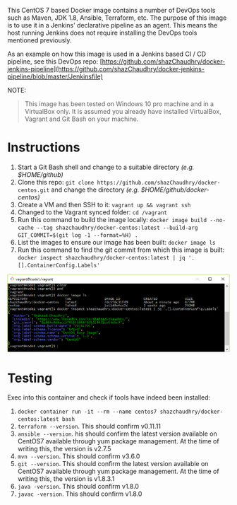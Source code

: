 This CentOS 7 based Docker image contains a number of DevOps tools such as Maven, JDK 1.8, Ansible, Terraform, etc. The purpose of this image is to use it in a Jenkins' declarative pipeline as an agent. This means the host running Jenkins does not require installing the DevOps tools mentioned previously.

As an example on how this image is used in a Jenkins based CI / CD pipeline, see this DevOps repo: [https://github.com/shazChaudhry/docker-jenkins-pipeline](https://github.com/shazChaudhry/docker-jenkins-pipeline/blob/master/Jenkinsfile)

NOTE:
> This image has been tested on Windows 10 pro machine and in a VirtualBox only. It is assumed you already have installed VirtualBox, Vagrant and Git Bash on your machine.

# Instructions
1. Start a Git Bash shell and change to a suitable directory _(e.g. $HOME/github)_
1. Clone this repo: `git clone https://github.com/shazChaudhry/docker-centos.git` and change the directory _(e.g. $HOME/github/docker-centos)_
1. Create a VM and then SSH to it: `vagrant up && vagrant ssh`
1. Changed to the Vagrant synced folder: `cd /vagrant`
1. Run this command to build the image locally: `docker image build --no-cache --tag shazchaudhry/docker-centos:latest --build-arg GIT_COMMIT=$(git log -1 --format=%H) .`
1. List the images to ensure our image has been built: `docker image ls`
1. Run this command to find the git commit from which this image is built: `docker inspect shazchaudhry/docker-centos:latest | jq '.[].ContainerConfig.Labels'`

![Image result](pics/result.png)

# Testing
Exec into this container and check if tools have indeed been installed:
1. `docker container run -it --rm --name centos7 shazchaudhry/docker-centos:latest bash`
1. `terraform --version`. This should confirm v0.11.11
1. `ansible --version`. his should confirm the latest version available on CentOS7 available through yum package management. At the time of writing this, the version is v2.7.5
1. `mvn --version`. This should confirm v3.6.0
1. `git --version`. This should confirm the latest version available on CentOS7 available through yum package management. At the time of writing this, the version is v1.8.3.1
1. `java -version`. This should confirm v1.8.0
1. `javac -version`. This should confirm v1.8.0
